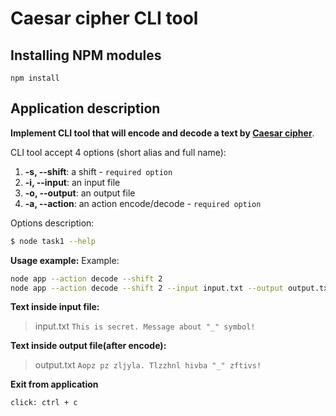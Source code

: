 # Caesar cipher CLI tool

## Installing NPM modules

```
npm install
```

## Application description

**Implement CLI tool that will encode and decode a text by [Caesar cipher](https://en.wikipedia.org/wiki/Caesar_cipher)**.

CLI tool accept 4 options (short alias and full name):

1.  **-s, --shift**: a shift - `required option`
2.  **-i, --input**: an input file
3.  **-o, --output**: an output file
4.  **-a, --action**: an action encode/decode - `required option`

Options description:
```bash
$ node task1 --help
```

**Usage example:**
Example:
```bash
node app --action decode --shift 2
node app --action decode --shift 2 --input input.txt --output output.txt
```

**Text inside input file:**
> input.txt
> `This is secret. Message about "_" symbol!`

**Text inside output file(after encode):**
> output.txt
> `Aopz pz zljyla. Tlzzhnl hivba "_" zftivs!`

**Exit from application**
```bash
click: ctrl + c
```
